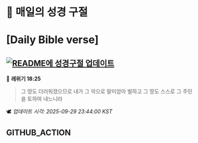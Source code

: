 # 🙏 매일의 성경 구절
# [Daily Bible verse]
## [![README에 성경구절 업데이트](https://github.com/DONGSUKA/first_test/actions/workflows/update-readme-bible.yml/badge.svg)](https://github.com/DONGSUKA/first_test/actions/workflows/update-readme-bible.yml)
<!-- START_BIBLE_VERSE -->
📖 **레위기 18:25**
> 그 땅도 더러워졌으므로 내가 그 악으로 말미암아 벌하고 그 땅도 스스로 그 주민을 토하여 내느니라

🕊️ _업데이트 시각: 2025-09-29 23:44:00 KST_
  <!-- END_BIBLE_VERSE -->
## GITHUB_ACTION
